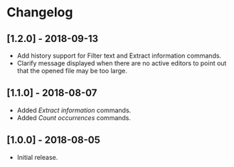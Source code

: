 # Changelog

## [1.2.0] - 2018-09-13
- Add history support for Filter text and Extract information commands.
- Clarify message displayed when there are no active editors to point out that the opened file may
  be too large.

## [1.1.0] - 2018-08-07
- Added _Extract information_ commands.
- Added _Count occurrences_ commands.

## [1.0.0] - 2018-08-05
- Initial release.
